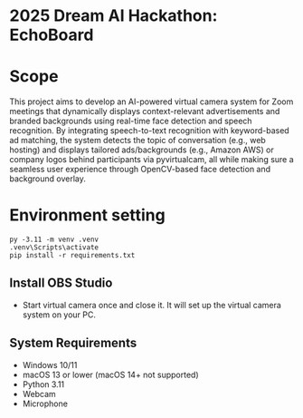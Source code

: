 # 2025 Dream AI Hackathon: EchoBoard

# Scope

This project aims to develop an AI-powered virtual camera system for Zoom meetings that dynamically displays context-relevant advertisements and branded backgrounds using real-time face detection and speech recognition. By integrating speech-to-text recognition with keyword-based ad matching, the system detects the topic of conversation (e.g., web hosting) and displays tailored ads/backgrounds (e.g., Amazon AWS) or company logos behind participants via pyvirtualcam, all while making sure a seamless user experience through OpenCV-based face detection and background overlay.

# Environment setting

```
py -3.11 -m venv .venv
.venv\Scripts\activate
pip install -r requirements.txt
```

## Install OBS Studio
- Start virtual camera once and close it. It will set up the virtual camera system on your PC.


## System Requirements
- Windows 10/11
- macOS 13 or lower (macOS 14+ not supported)
- Python 3.11
- Webcam
- Microphone
